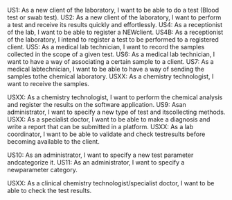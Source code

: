 US1: As a new client of the laboratory, I want to be able to do a test (Blood test or swab test). 
US2: As a new client of the laboratory, I want to perform a test and receive its results quickly and effortlessly.
US4: As a receptionist of the lab, I want to be able to register a NEWclient. 
US4B: As a receptionist of the laboratory, I intend to register a test to be performed to a registered client. 
US5: As a medical lab technician, I want to record the samples collected in the scope of a given test. US6: As a medical lab technician, I want to have a way of associating a certain sample to a client. 
US7: As a medical labtechnician, I want to be able to have a way of sending the samples tothe chemical laboratory. 
USXX: As a chemistry technologist, I want to receive the samples.

USXX: As a chemistry technologist, I want to perform the chemical analysis and register the results on the software application. 
US9: Asan administrator, I want to specify a new type of test and itscollecting methods. 
USXX: As a specialist doctor, I want to be able to make a diagnosis and write a report that can be submitted in a platform.
USXX: As a lab coordinator, I want to be able to validate and check testresults before becoming available to the client.

US10: As an administrator, I want to specify a new test parameter andcategorize it. 
US11: As an administrator, I want to specify a newparameter category.

USXX: As a clinical chemistry technologist/specialist doctor, I want to be able to check the test results.
